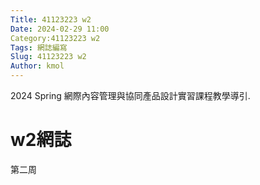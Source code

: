 ```yaml
---
Title: 41123223 w2
Date: 2024-02-29 11:00
Category:41123223 w2
Tags: 網誌編寫
Slug: 41123223 w2
Author: kmol
---
```


2024 Spring 網際內容管理與協同產品設計實習課程教學導引.

<!-- PELICAN_END_SUMMARY -->

# w2網誌
第二周